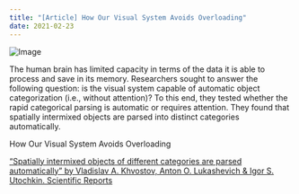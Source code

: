 ```yaml
---
title: "[Article] How Our Visual System Avoids Overloading"
date: 2021-02-23
---
```


![Image](https://neurosciencenews.com/files/2021/02/visual-system-overload-neuroscience.jpg#25)

The human brain has limited capacity in terms of the data it is able to process and save in its memory. Researchers sought to answer the following question: is the visual system capable of automatic object categorization (i.e., without attention)? To this end, they tested whether the rapid categorical parsing is automatic or requires attention. They found that spatially intermixed objects are parsed into distinct categories automatically. 
 
How Our Visual System Avoids Overloading

[“Spatially intermixed objects of different categories are parsed automatically” by Vladislav A. Khvostov, Anton O. Lukashevich & Igor S. Utochkin. Scientific Reports](https://www.nature.com/articles/s41598-020-79828-4)
